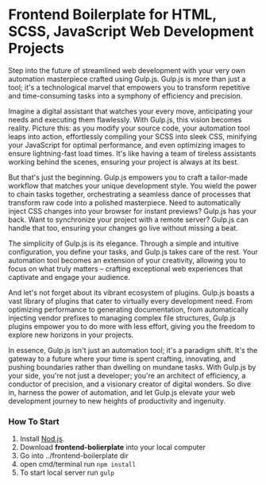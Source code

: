 # Frontend Boilerplate for HTML, SCSS, JavaScript Web Development Projects

Step into the future of streamlined web development with your very own automation masterpiece crafted using Gulp.js. Gulp.js is more than just a tool; it's a technological marvel that empowers you to transform repetitive and time-consuming tasks into a symphony of efficiency and precision.

Imagine a digital assistant that watches your every move, anticipating your needs and executing them flawlessly. With Gulp.js, this vision becomes reality. Picture this: as you modify your source code, your automation tool leaps into action, effortlessly compiling your SCSS into sleek CSS, minifying your JavaScript for optimal performance, and even optimizing images to ensure lightning-fast load times. It's like having a team of tireless assistants working behind the scenes, ensuring your project is always at its best.

But that's just the beginning. Gulp.js empowers you to craft a tailor-made workflow that matches your unique development style. You wield the power to chain tasks together, orchestrating a seamless dance of processes that transform raw code into a polished masterpiece. Need to automatically inject CSS changes into your browser for instant previews? Gulp.js has your back. Want to synchronize your project with a remote server? Gulp.js can handle that too, ensuring your changes go live without missing a beat.

The simplicity of Gulp.js is its elegance. Through a simple and intuitive configuration, you define your tasks, and Gulp.js takes care of the rest. Your automation tool becomes an extension of your creativity, allowing you to focus on what truly matters – crafting exceptional web experiences that captivate and engage your audience.

And let's not forget about its vibrant ecosystem of plugins. Gulp.js boasts a vast library of plugins that cater to virtually every development need. From optimizing performance to generating documentation, from automatically injecting vendor prefixes to managing complex file structures, Gulp.js plugins empower you to do more with less effort, giving you the freedom to explore new horizons in your projects.

In essence, Gulp.js isn't just an automation tool; it's a paradigm shift. It's the gateway to a future where your time is spent crafting, innovating, and pushing boundaries rather than dwelling on mundane tasks. With Gulp.js by your side, you're not just a developer; you're an architect of efficiency, a conductor of precision, and a visionary creator of digital wonders. So dive in, harness the power of automation, and let Gulp.js elevate your web development journey to new heights of productivity and ingenuity.

### How To Start

1. Install [Nod.js](https://nodejs.org/en).
2. Download **frontend-bolierplate** into your local computer
3. Go into ../frontend-boilerplate dir
4. open cmd/terminal run ```npm install```
5. To start local server run ```gulp```
